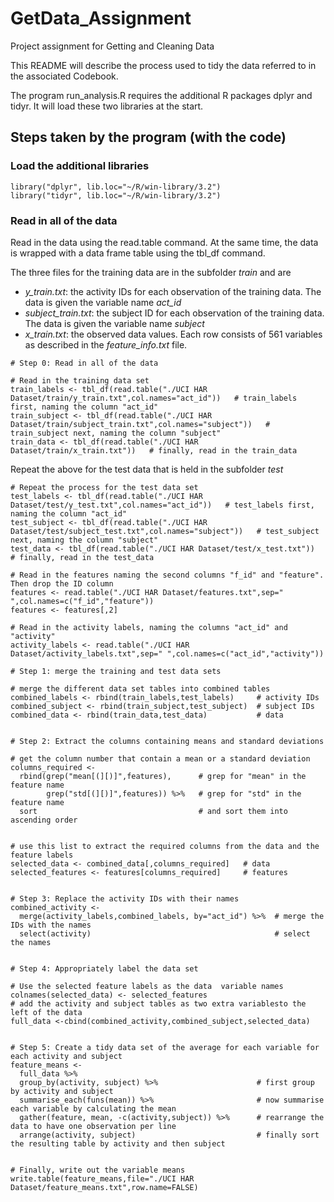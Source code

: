 # GetData_Assignment
Project assignment for Getting and Cleaning Data

This README will describe the process used to tidy the data referred to in the associated Codebook.

The program run_analysis.R requires the additional R packages dplyr and tidyr.  It will load these two libraries at the start.

## Steps taken by the program (with the code)

### Load the additional libraries

```
library("dplyr", lib.loc="~/R/win-library/3.2")
library("tidyr", lib.loc="~/R/win-library/3.2")
```

### Read in all of the data
Read in the data using the read.table command.  At the same time, the data is wrapped with a data frame table using the tbl_df command. 

The three files for the training data are in the subfolder *train* and are
- *y_train.txt*: the activity IDs for each observation of the training data.  The data is given the variable name *act_id*
- *subject_train.txt*: the subject ID for each observation of the training data.  The data is given the variable name *subject*
- *x_train.txt*: the observed data values.  Each row consists of 561 variables as described in the *feature_info.txt* file.
```
# Step 0: Read in all of the data

# Read in the training data set
train_labels <- tbl_df(read.table("./UCI HAR Dataset/train/y_train.txt",col.names="act_id"))   # train_labels first, naming the column "act_id"
train_subject <- tbl_df(read.table("./UCI HAR Dataset/train/subject_train.txt",col.names="subject"))   # train_subject next, naming the column "subject"
train_data <- tbl_df(read.table("./UCI HAR Dataset/train/x_train.txt"))   # finally, read in the train_data
```
Repeat the above for the test data that is held in the subfolder *test*
```
# Repeat the process for the test data set
test_labels <- tbl_df(read.table("./UCI HAR Dataset/test/y_test.txt",col.names="act_id"))   # test_labels first, naming the column "act_id"
test_subject <- tbl_df(read.table("./UCI HAR Dataset/test/subject_test.txt",col.names="subject"))   # test_subject next, naming the column "subject"
test_data <- tbl_df(read.table("./UCI HAR Dataset/test/x_test.txt"))   # finally, read in the test_data
```
```
# Read in the features naming the second columns "f_id" and "feature".  Then drop the ID column
features <- read.table("./UCI HAR Dataset/features.txt",sep=" ",col.names=c("f_id","feature"))
features <- features[,2]
```
```
# Read in the activity labels, naming the columns "act_id" and "activity"
activity_labels <- read.table("./UCI HAR Dataset/activity_labels.txt",sep=" ",col.names=c("act_id","activity"))
```
```
# Step 1: merge the training and test data sets

# merge the different data set tables into combined tables
combined_labels <- rbind(train_labels,test_labels)     # activity IDs
combined_subject <- rbind(train_subject,test_subject)  # subject IDs
combined_data <- rbind(train_data,test_data)           # data
```
```

# Step 2: Extract the columns containing means and standard deviations

# get the column number that contain a mean or a standard deviation
columns_required <-
  rbind(grep("mean[(][)]",features),      # grep for "mean" in the feature name
        grep("std[(][)]",features)) %>%   # grep for "std" in the feature name
  sort                                    # and sort them into ascending order
```
```

# use this list to extract the required columns from the data and the feature labels
selected_data <- combined_data[,columns_required]   # data
selected_features <- features[columns_required]     # features
```
```

# Step 3: Replace the activity IDs with their names
combined_activity <- 
  merge(activity_labels,combined_labels, by="act_id") %>%  # merge the IDs with the names
  select(activity)                                         # select the names
```
```

# Step 4: Appropriately label the data set

# Use the selected feature labels as the data  variable names
colnames(selected_data) <- selected_features
# add the activity and subject tables as two extra variablesto the left of the data
full_data <-cbind(combined_activity,combined_subject,selected_data)
```
```

# Step 5: Create a tidy data set of the average for each variable for each activity and subject
feature_means <-
  full_data %>%
  group_by(activity, subject) %>%                      # first group by activity and subject
  summarise_each(funs(mean)) %>%                       # now summarise each variable by calculating the mean
  gather(feature, mean, -c(activity,subject)) %>%      # rearrange the data to have one observation per line
  arrange(activity, subject)                           # finally sort the resulting table by activity and then subject
```
```

# Finally, write out the variable means
write.table(feature_means,file="./UCI HAR Dataset/feature_means.txt",row.name=FALSE)
```

